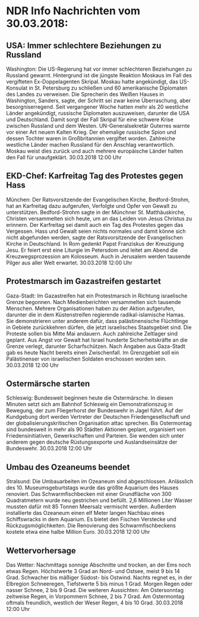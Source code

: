 # NDR Info Nachrichten vom 30.03.2018:


## USA: Immer schlechtere Beziehungen zu Russland
Washington: Die US-Regierung hat vor immer schlechteren Beziehungen zu Russland gewarnt. Hintergrund ist die jüngste Reaktion Moskaus im Fall des vergifteten Ex-Doppelagenten Skripal. Moskau hatte angekündigt, das US-Konsulat in St. Petersburg zu schließen und 60 amerikanische Diplomaten des Landes zu verweisen. Die Sprecherin des Weißen Hauses in Washington, Sanders, sagte, der Schritt sei zwar keine Überraschung, aber besorgniserregend. Seit vergangener Woche hatten mehr als 20 westliche Länder angekündigt, russische Diplomaten auszuweisen, darunter die USA und Deutschland. Damit sorgt der Fall Skripal für eine schwere Krise zwischen Russland und dem Westen. UN-Generalsekretär Guterres warnte vor einer Art neuem Kalten Krieg. Der ehemalige russische Spion und dessen Tochter waren in Großbritannien vergiftet worden. Zahlreiche westliche Länder machen Russland für den Anschlag verantwortlich. Moskau weist dies zurück und auch mehrere europäische Länder halten den Fall für unaufgeklärt. 30.03.2018 12:00 Uhr 

## EKD-Chef: Karfreitag Tag des Protestes gegen Hass
München:	Der Ratsvorsitzende der Evangelischen Kirche, Bedford-Strohm, hat an Karfreitag dazu aufgerufen, Verfolgte und Opfer von Gewalt zu unterstützen. Bedford-Strohm sagte in der Münchner St. Matthäuskirche, Christen versammelten sich heute, um an das Leiden von Jesus Christus zu erinnern. Der Karfreitag sei damit auch ein Tag des Protestes gegen das Vergessen. Hass und Gewalt seien nichts normales und damit könne sich nicht abgefunden werden, sagte der Ratsvorsitzende der Evangelischen Kirche in Deutschland. In Rom gedenkt Papst Franziskus der Kreuzigung Jesu. Er feiert erst eine Liturgie im Petersdom und leitet am Abend die Kreuzwegsprozession am Kolosseum. Auch in Jerusalem werden tausende Pilger aus aller Welt erwartet. 30.03.2018 12:00 Uhr 

## Protestmarsch im Gazastreifen gestartet
Gaza-Stadt:	Im Gazastreifen hat ein Protestmarsch in Richtung israelische Grenze begonnen. Nach Medienberichten versammelten sich tausende Menschen. Mehrere Organisationen haben zu der Aktion aufgerufen, darunter die in dem Küstenstreifen regierende radikal-islamische Hamas. Sie demonstrieren unter anderem dafür, dass palästinensische Flüchtlinge in Gebiete zurückkehren dürfen, die jetzt israelisches Staatsgebiet sind. Die Proteste sollen bis Mitte Mai andauern. Auch zahlreiche Zeltlager sind geplant. Aus Angst vor Gewalt hat Israel hunderte Sicherheitskräfte an die Grenze verlegt, darunter Scharfschützen. Nach Angaben aus Gaza-Stadt gab es heute Nacht bereits einen Zwischenfall. Im Grenzgebiet soll ein Palästinenser von israelischen Soldaten erschossen worden sein. 30.03.2018 12:00 Uhr 

## Ostermärsche starten
Schleswig: Bundesweit beginnen heute die Ostermärsche. In diesen Minuten setzt sich am Bahnhof Schleswig ein Demonstrationszug in Bewegung, der zum Fliegerhorst der Bundeswehr in Jagel führt. Auf der Kundgebung dort werden Vertreter der Deutschen Friedengesellschaft und der globalisierungskritischen Organisation attac sprechen. Bis Ostermontag sind bundesweit in mehr als 90 Städten Aktionen geplant, organisiert von Friedensinitiativen, Gewerkschaften und Parteien. Sie wenden sich unter anderem gegen deutsche Rüstungsexporte und Auslandseinsätze der Bundeswehr. 30.03.2018 12:00 Uhr 

## Umbau des Ozeaneums beendet
Stralsund: Die Umbauarbeiten im Ozeaneum sind abgeschlossen. Anlässlich des 10. Museumsgeburtstags wurde das größte Aquarium des Hauses renoviert. Das Schwarmfischbecken mit einer Grundfläche von 300 Quadratmetern wurde neu gestrichen und befüllt. 2,6 Millionen Liter Wasser mussten dafür mit 85 Tonnen Meersalz vermischt werden. Außerdem installierte das Ozeaneum einen elf Meter langen Nachbau eines Schiffswracks in dem Aquarium. Es bietet den Fischen Verstecke und Rückzugsmöglichkeiten. Die Renovierung des Schwarmfischbeckens kostete etwa eine halbe Million Euro. 30.03.2018 12:00 Uhr 

## Wettervorhersage
Das Wetter: Nachmittags sonnige Abschnitte und trocken, an der Ems noch etwas Regen. Höchstwerte 3 Grad an Nord- und Ostsee, meist 9 bis 14 Grad. Schwacher bis mäßiger Südost- bis Ostwind. Nachts regnet es, in der Elbregion Schneeregen, Tiefstwerte 5 bis minus 1 Grad. Morgen Regen oder nasser Schnee, 2 bis 9 Grad. Die weiteren Aussichten: Am Ostersonntag zeitweise Regen, in Vorpommern Schnee, 2 bis 7 Grad. Am Ostermontag oftmals freundlich, westlich der Weser Regen, 4 bis 10 Grad. 30.03.2018 12:00 Uhr 

